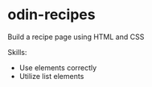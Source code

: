 # odin-recipes
Build a recipe page using HTML and CSS

Skills:
- Use elements correctly
- Utilize list elements
